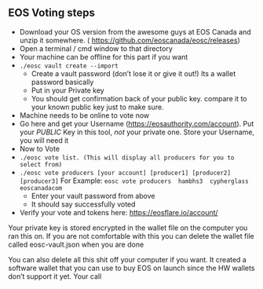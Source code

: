 ## EOS Voting steps

* Download your OS version from the awesome guys at EOS Canada and unzip it somewhere. ( https://github.com/eoscanada/eosc/releases)
* Open a terminal / cmd window to that directory
* Your machine can be offline for this part if you want
* ```./eosc vault create --import```
  * Create a vault password (don’t lose it or give it out!) Its a wallet password basically
  * Put in your Private key
  * You should get confirmation back of your public key.  compare it to your known public key just to make sure.
* Machine needs to be online to vote now
* Go here and get your Username (https://eosauthority.com/account).  Put your *PUBLIC* Key in this tool, *not* your private one.  Store your Username, you will need it
* Now to Vote
* ```./eosc vote list. (This will display all producers for you to select from)```
* ```./eosc vote producers [your account] [producer1] [producer2] [producer3]```
         For Example:   ```eosc vote producers  hambhs3  cypherglass eoscanadacom```
  * Enter your vault password from above
  * It should say successfully voted
* Verify your vote and tokens here:  https://eosflare.io/account/<your account name>

Your private key is stored encrypted in the wallet file on the computer you ran this on.  If you are not comfortable with this you can delete the wallet file called eosc-vault.json when you are done

You can also delete all this shit off your computer if you want.  It created a software wallet that you can use to buy EOS on launch since the HW wallets don’t support it yet.   Your call
